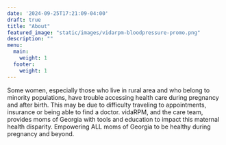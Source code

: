```yaml
---
date: '2024-09-25T17:21:09-04:00'
draft: true
title: "About"
featured_image: "static/images/vidarpm-bloodpressure-promo.png"
description: ""
menu:
  main:
    weight: 1
  footer:
    weight: 1
---
```


Some women, especially those who live in rural area and who belong to minority populations, have trouble accessing health care during pregnancy and after birth. This may be due to difficulty traveling to appointments, insurance or being able to find a doctor. vidaRPM, and the care team, provides moms of Georgia with tools and education to impact this maternal health disparity. Empowering ALL moms of Georgia to be healthy during pregnancy and beyond. 
